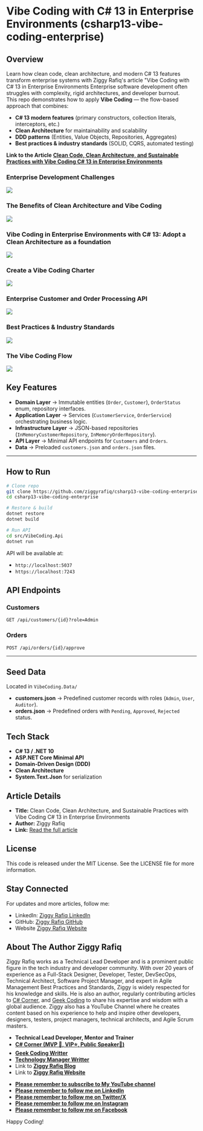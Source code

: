 # Vibe Coding with C# 13 in Enterprise Environments (csharp13-vibe-coding-enterprise)

## Overview
Learn how clean code, clean architecture, and modern C# 13 features transform enterprise systems with Ziggy Rafiq's article "Vibe Coding with C# 13 in Enterprise Environments
Enterprise software development often struggles with complexity, rigid architectures, and developer burnout.  
This repo demonstrates how to apply **Vibe Coding** — the flow-based approach that combines:

- **C# 13 modern features** (primary constructors, collection literals, interceptors, etc.)  
- **Clean Architecture** for maintainability and scalability  
- **DDD patterns** (Entities, Value Objects, Repositories, Aggregates)  
- **Best practices & industry standards** (SOLID, CQRS, automated testing)  

**Link to the Article** **[Clean Code, Clean Architecture, and Sustainable Practices with Vibe Coding C# 13 in Enterprise Environments](https://www.c-sharpcorner.com/article/clean-code-clean-architecture-and-sustainable-practices-with-vibe-coding-c-sharp-13/)**  

### Enterprise Development Challenges
![](docs/ziggy-rafiq-developer-tangled-ball-of-code.png)

### The Benefits of Clean Architecture and Vibe Coding
![](docs/ziggy-rafiq-side-by-side-code-comparison.png)

###  Vibe Coding in Enterprise Environments with C# 13: Adopt a Clean Architecture as a foundation
![](docs/ziggy-rafiq-clean-architecture-concentric-circle.png)

### Create a Vibe Coding Charter
![](docs/ziggy-rafiq-vibe-coding-charter-simple-workflow.png)

### Enterprise Customer and Order Processing API
![](ziggy-rafiq-vibe-coding-charter-simple-workflow-process.png)

### Best Practices & Industry Standards
![](docs/ziggy-rafiq-enterprise-vibe-coding-best-practices.png)

### The Vibe Coding Flow
![](docs/ziggy-rafiq-vibe-coding-flow.png)


## Key Features

- **Domain Layer** → Immutable entities (`Order`, `Customer`), `OrderStatus` enum, repository interfaces.  
- **Application Layer** → Services (`CustomerService`, `OrderService`) orchestrating business logic.  
- **Infrastructure Layer** → JSON-based repositories (`InMemoryCustomerRepository`, `InMemoryOrderRepository`).  
- **API Layer** → Minimal API endpoints for `Customers` and `Orders`.  
- **Data** → Preloaded `customers.json` and `orders.json` files.  

---

## How to Run

```bash
# Clone repo
git clone https://github.com/ziggyrafiq/csharp13-vibe-coding-enterprise.git
cd csharp13-vibe-coding-enterprise

# Restore & build
dotnet restore
dotnet build

# Run API
cd src/VibeCoding.Api
dotnet run
```

API will be available at:  
- `http://localhost:5037`  
- `https://localhost:7243`


## API Endpoints

### Customers
```http
GET /api/customers/{id}?role=Admin
```

### Orders
```http
POST /api/orders/{id}/approve
```

---

##  Seed Data

Located in `VibeCoding.Data/`

- **customers.json** → Predefined customer records with roles (`Admin`, `User`, `Auditor`).  
- **orders.json** → Predefined orders with `Pending`, `Approved`, `Rejected` status.  

## Tech Stack

- **C# 13 / .NET 10**
- **ASP.NET Core Minimal API**
- **Domain-Driven Design (DDD)**
- **Clean Architecture**
- **System.Text.Json** for serialization

## Article Details  

- **Title:** Clean Code, Clean Architecture, and Sustainable Practices with Vibe Coding C# 13 in Enterprise Environments
- **Author:** Ziggy Rafiq  
- **Link:** [Read the full article](https://www.c-sharpcorner.com/article/clean-code-clean-architecture-and-sustainable-practices-with-vibe-coding-c-sharp-13/)  

 ## License
This code is released under the MIT License. See the LICENSE file for more information.

## Stay Connected
For updates and more articles, follow me:

* LinkedIn: [Ziggy Rafiq LinkedIn](https://www.linkedin.com/in/ziggyrafiq/)
* GitHub: [Ziggy Rafiq GitHub](https://github.com/ziggyrafiq)
* Website [Ziggy Rafiq Website](https://ziggyrafiq.com)

## About The Author Ziggy Rafiq

Ziggy Rafiq works as a Technical Lead Developer and is a prominent public figure in the tech industry and developer community. With over 20 years of experience as a Full-Stack Designer, Developer, Tester, DevSecOps, Technical Architect,
Software Project Manager, and expert in Agile Management Best Practices and Standards, Ziggy is widely respected for his knowledge and skills. He is also an author, regularly contributing articles
to [C# Corner](https://www.c-sharpcorner.com/members/ziggy-rafiq), and [Geek Coding](https://geekcodinghub.com/members/ziggy-rafiq) to
share his expertise and wisdom with a global audience. Ziggy also has a YouTube Channel where he creates content based on his experience to help and inspire other developers, designers, testers, project managers,
technical architects, and Agile Scrum masters.

- **Technical Lead Developer, Mentor and Trainer**
- **[C# Corner (MVP 🏅, VIP⭐️, Public Speaker🎤)](https://www.c-sharpcorner.com/members/ziggy-rafiq)**
- **[Geek Coding Writter](https://geekcodinghub.com/members/ziggy-rafiq)**
- **[Technology Manager Writter](https://technology-manager.com/members/ziggy-rafiq)**
- Link to [**Ziggy Rafiq Blog**](https://blog.ziggyrafiq.com)
- Link to [**Ziggy Rafiq Website**](https://ziggyrafiq.com)

* [**Please remember to subscribe to My YouTube channel**](https://www.youtube.com/)
* [**Please remember to follow me on LinkedIn**](https://www.linkedin.com/in/ziggyrafiq/)
* [**Please remember to follow me on Twitter/X**](https://twitter.com/ziggyrafiq)
* [**Please remember to follow me on Instagram**](https://www.instagram.com/ziggyrafiq/)
* [**Please remember to follow me on Facebook**](https://www.facebook.com/ziggyrafiq)
  
Happy Coding!
